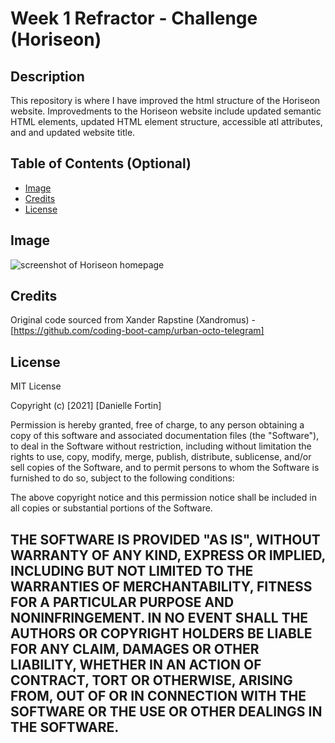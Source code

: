 # Week 1 Refractor - Challenge (Horiseon)

## Description
This repository is where I have improved the html structure of the Horiseon website. Improvedments to the Horiseon website include updated semantic HTML elements, updated HTML element structure, accessible atl attributes, and and updated website title.




## Table of Contents (Optional)

* [Image](#image)
* [Credits](#credits)
* [License](#license)


## Image

![screenshot of Horiseon homepage](./assets/images/Horiseon_Home.png)



## Credits

Original code sourced from Xander Rapstine (Xandromus) - [https://github.com/coding-boot-camp/urban-octo-telegram]


## License

MIT License

Copyright (c) [2021] [Danielle Fortin]

Permission is hereby granted, free of charge, to any person obtaining a copy of this software and associated documentation files (the "Software"), to deal in the Software without restriction, including without limitation the rights to use, copy, modify, merge, publish, distribute, sublicense, and/or sell copies of the Software, and to permit persons to whom the Software is furnished to do so, subject to the following conditions:

The above copyright notice and this permission notice shall be included in all copies or substantial portions of the Software.

THE SOFTWARE IS PROVIDED "AS IS", WITHOUT WARRANTY OF ANY KIND, EXPRESS OR IMPLIED, INCLUDING BUT NOT LIMITED TO THE WARRANTIES OF MERCHANTABILITY, FITNESS FOR A PARTICULAR PURPOSE AND NONINFRINGEMENT. IN NO EVENT SHALL THE AUTHORS OR COPYRIGHT HOLDERS BE LIABLE FOR ANY CLAIM, DAMAGES OR OTHER LIABILITY, WHETHER IN AN ACTION OF CONTRACT, TORT OR OTHERWISE, ARISING FROM, OUT OF OR IN CONNECTION WITH THE SOFTWARE OR THE USE OR OTHER DEALINGS IN THE SOFTWARE.
---